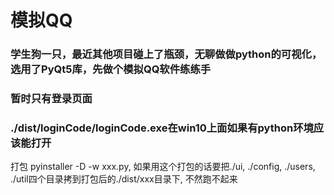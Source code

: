 # 模拟QQ
### 学生狗一只，最近其他项目碰上了瓶颈，无聊做做python的可视化，选用了PyQt5库，先做个模拟QQ软件练练手
### 暂时只有登录页面
### ./dist/loginCode/loginCode.exe在win10上面如果有python环境应该能打开



打包 pyinstaller -D -w xxx.py, 如果用这个打包的话要把./ui, ./config, ./users, ./util四个目录拷到打包后的./dist/xxx目录下, 不然跑不起来

